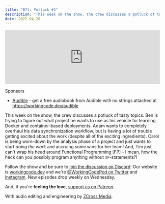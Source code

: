 ```yaml
---
title: "071: Potluck #4"
description: "This week on the show, the crew discusses a potluck of tasty topics."
date: 2022-04-20
---
```


<iframe allow="autoplay *; encrypted-media *; fullscreen *" frameborder="0" height="175" style="width:100%;max-width:900px;overflow:hidden;background:transparent;" sandbox="allow-forms allow-popups allow-same-origin allow-scripts allow-storage-access-by-user-activation allow-top-navigation-by-user-activation" src="https://embed.podcasts.apple.com/us/podcast/071-potluck-4/id1544142288?i=1000558142876"></iframe>

Sponsors
- [Audible](https://workingcode.dev/audible) - get a free audiobook from Audible with no strings attached at https://workingcode.dev/audible

This week on the show, the crew discusses a potluck of tasty topics. Ben is trying to figure out what project he wants to use as his vehicle for learning Docker and container-based deployments. Adam wants to completely overhaul his data synchronization workflow, but is having a lot of trouble getting excited about the work (despite all of the exciting ingredients). Carol is being worn-down by the analysis phase of a project and just wants to start _doing the work_ and accruing some wins for her team! And, Tim just can't wrap his head around Functional Programming (FP) - I mean, how the heck can you possibly program anything without `IF`-statements?!

Follow the show and be sure to [join the discussion on Discord][working-code-discord]! Our website is [workingcode.dev][working-code] and we're [@WorkingCodePod on Twitter][working-code-twitter] and [Instagram][working-code-instagram]. New episodes drop weekly on Wednesday.

And, if you're **feeling the love**, [support us on Patreon][working-code-patreon].

[working-code]: https://workingcode.dev/
[working-code-discord]: https://workingcode.dev/discord/
[working-code-instagram]: https://www.instagram.com/workingcodepod/
[working-code-patreon]: https://www.patreon.com/workingcodepod
[working-code-twitter]: https://twitter.com/WorkingCodePod

With audio editing and engineering by [ZCross Media](https://www.zcross.media/).
